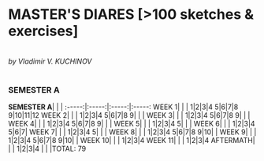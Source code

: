 <h1>MASTER'S DIARES [>100 sketches & exercises]</h1><br>
<i>by Vladimir V. KUCHINOV</i><br><br>


<h3>SEMESTER A</h3>

**SEMESTER A**| | | 
:-----:|:-----:|:-----:|:-----:
WEEK 1| | | 
1|2|3|4
5|6|7|8
9|10|11|12
WEEK 2| | | 
1|2|3|4
5|6|7|8
9| | | 
WEEK 3| | | 
1|2|3|4
5|6|7|8
9| | | 
WEEK 4| | | 
1|2|3|4
5|6|7|8
9| | | 
WEEK 5| | | 
1|2|3|4
5| | | 
WEEK 6| | | 
1|2|3|4
5|6|7| 
WEEK 7| | | 
1|2|3|4
5| | | 
WEEK 8| | | 
1|2|3|4
5|6|7|8
9|10| | 
WEEK 9| | | 
1|2|3|4
5|6|7|8
9|10| | 
WEEK 10| | | 
1|2|3|4
WEEK 11| | | 
1|2|3|4
AFTERMATH| | | 
1|2|3|4
 | | |TOTAL:  79

